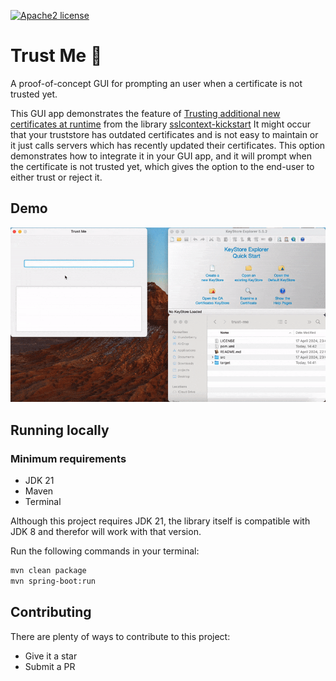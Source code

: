 [![Apache2 license](https://img.shields.io/badge/license-Aache2.0-blue.svg)](https://github.com/Hakky54/sslcontext-kickstart/blob/master/LICENSE)

# Trust Me 🔐
A proof-of-concept GUI for prompting an user when a certificate is not trusted yet. 

This GUI app demonstrates the feature of [Trusting additional new certificates at runtime](https://github.com/Hakky54/sslcontext-kickstart?tab=readme-ov-file#trust-additional-new-certificates-at-runtime) from the library [sslcontext-kickstart](https://github.com/Hakky54/sslcontext-kickstart)
It might occur that your truststore has outdated certificates and is not easy to maintain or it just calls servers which has recently updated their certificates. 
This option demonstrates how to integrate it in your GUI app, and it will prompt when the certificate is not trusted yet, which gives the option to the end-user to either trust or reject it.

## Demo
![alt text](https://github.com/Hakky54/trust-me/blob/master/images/demo.gif?raw=true)

## Running locally

### Minimum requirements
- JDK 21
- Maven
- Terminal

Although this project requires JDK 21, the library itself is compatible with JDK 8 and therefor will work with that version.

Run the following commands in your terminal:

```bash
mvn clean package
mvn spring-boot:run
```

## Contributing

There are plenty of ways to contribute to this project:

* Give it a star
* Submit a PR
